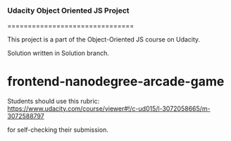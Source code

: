 ### Udacity Object Oriented JS Project
===============================

This project is a part of the Object-Oriented JS course on Udacity.

Solution written in Solution branch.

frontend-nanodegree-arcade-game
===============================

Students should use this rubric: https://www.udacity.com/course/viewer#!/c-ud015/l-3072058665/m-3072588797

for self-checking their submission.

